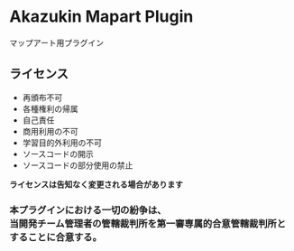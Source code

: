 # Akazukin Mapart Plugin

マップアート用プラグイン

## ライセンス

- 再頒布不可
- 各種権利の帰属
- 自己責任
- 商用利用の不可
- 学習目的外利用の不可
- ソースコードの開示
- ソースコードの部分使用の禁止

**ライセンスは告知なく変更される場合があります**

<h3>
  本プラグインにおける一切の紛争は、<br>
  当開発チーム管理者の管轄裁判所を第一審専属的合意管轄裁判所とすることに合意する。
</h3>
